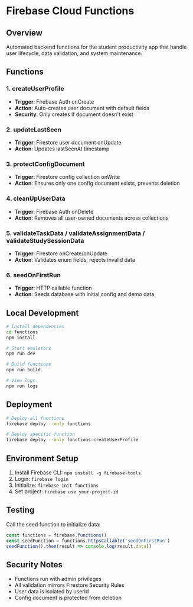 # Firebase Cloud Functions

## Overview
Automated backend functions for the student productivity app that handle user lifecycle, data validation, and system maintenance.

## Functions

### 1. createUserProfile
- **Trigger**: Firebase Auth onCreate
- **Action**: Auto-creates user document with default fields
- **Security**: Only creates if document doesn't exist

### 2. updateLastSeen
- **Trigger**: Firestore user document onUpdate
- **Action**: Updates lastSeenAt timestamp

### 3. protectConfigDocument
- **Trigger**: Firestore config collection onWrite
- **Action**: Ensures only one config document exists, prevents deletion

### 4. cleanUpUserData
- **Trigger**: Firebase Auth onDelete
- **Action**: Removes all user-owned documents across collections

### 5. validateTaskData / validateAssignmentData / validateStudySessionData
- **Trigger**: Firestore onCreate/onUpdate
- **Action**: Validates enum fields, rejects invalid data

### 6. seedOnFirstRun
- **Trigger**: HTTP callable function
- **Action**: Seeds database with initial config and demo data

## Local Development

```bash
# Install dependencies
cd functions
npm install

# Start emulators
npm run dev

# Build functions
npm run build

# View logs
npm run logs
```

## Deployment

```bash
# Deploy all functions
firebase deploy --only functions

# Deploy specific function
firebase deploy --only functions:createUserProfile
```

## Environment Setup

1. Install Firebase CLI: `npm install -g firebase-tools`
2. Login: `firebase login`
3. Initialize: `firebase init functions`
4. Set project: `firebase use your-project-id`

## Testing

Call the seed function to initialize data:
```javascript
const functions = firebase.functions()
const seedFunction = functions.httpsCallable('seedOnFirstRun')
seedFunction().then(result => console.log(result.data))
```

## Security Notes

- Functions run with admin privileges
- All validation mirrors Firestore Security Rules
- User data is isolated by userId
- Config document is protected from deletion